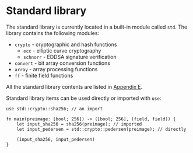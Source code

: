 # Standard library

The standard library is currently located in a built-in module called `std`.
The library contains the following modules:
- `crypto` - cryptographic and hash functions
    - `ecc` - elliptic curve cryptography
    - `schnorr` - EDDSA signature verification
- `convert` - bit array conversion functions
- `array` - array processing functions
- `ff` - finite field functions

All the standard library contents are listed in [Appendix E](../appendix/E-standard-library.md).

Standard library items can be used directly or imported with `use`:

```rust,no_run,noplaypen
use std::crypto::sha256; // an import

fn main(preimage: [bool; 256]) -> ([bool; 256], (field, field)) {
    let input_sha256 = sha256(preimage); // imported
    let input_pedersen = std::crypto::pedersen(preimage); // directly

    (input_sha256, input_pedersen)
}
```
